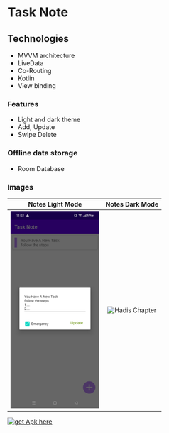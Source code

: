 # Task Note

## Technologies  

- MVVM architecture
- LiveData
- Co-Routing
- Kotlin
- View binding

### Features
- Light and dark theme
- Add, Update
- Swipe Delete

### Offline data storage
- Room Database


### Images

Notes Light Mode             |  Notes Dark Mode
:-------------------------:|:-------------------------:|
<img src="https://raw.githubusercontent.com/trsimanto/Task_Note/f5472c35b44d37c31589d363c50c1e02234b1e67/lighttasknote.jpg?token=AJLP2ZO55LVQ6AXTXBNDGK3CZ4FWM" alt="Notes Light Mode" width="200"/>  |  <img src="https://firebasestorage.googleapis.com/v0/b/student-present-app.appspot.com/o/hadis_2.jpeg?alt=media&token=d7778327-c5e4-4618-984b-7117eba83ec0" alt="Hadis Chapter" width="200"/>

<a href="https://drive.google.com/file/d/1j3_L8A6SNtHK2Z8suNbezFDi0GfgiJYv/view?usp=sharing"><img src="https://astuces24.com/wp-content/uploads/2016/10/Get-it-here-button.png" alt="get Apk here" width="200"/></a>
